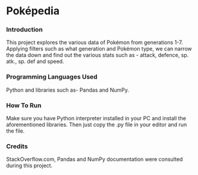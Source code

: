 # Poképedia

### Introduction
This project explores the various data of Pokémon from generations 1-7. Applying filters such as what generation and Pokémon
type, we can narrow the data down and find out the various stats such as - attack, defence, sp. atk., sp. def and speed.

### Programming Languages Used
Python and libraries such as- Pandas and NumPy.

### How To Run
Make sure you have Python interpreter installed in your PC and install the aforementioned libraries. Then just copy the .py
file in your editor and run the file.

### Credits
StackOverflow.com, Pandas and NumPy documentation were consulted during this project.
